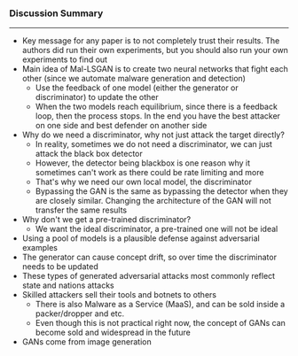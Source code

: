 ### Discussion Summary

----
- Key message for any paper is to not completely trust their results. The authors did run their own experiments, but you should also run your own experiments to find out
- Main idea of Mal-LSGAN is to create two neural networks that fight each other (since we automate malware generation and detection)
  - Use the feedback of one model (either the generator or discriminator) to update the other
  - When the two models reach equilibrium, since there is a feedback loop, then the process stops. In the end you have the best attacker on one side and best defender on another side
- Why do we need a discriminator, why not just attack the target directly?
  - In reality, sometimes we do not need a discriminator, we can just attack the black box detector
  - However, the detector being blackbox is one reason why it sometimes can't work as there could be rate limiting and more
  - That's why we need our own local model, the discriminator
  - Bypassing the GAN is the same as bypassing the detector when they are closely similar. Changing the architecture of the GAN will not transfer the same results
- Why don't we get a pre-trained discriminator?
  - We want the ideal discriminator, a pre-trained one will not be ideal
- Using a pool of models is a plausible defense against adversarial examples
- The generator can cause concept drift, so over time the discriminator needs to be updated
- These types of generated adversarial attacks most commonly reflect state and nations attacks
- Skilled attackers sell their tools and botnets to others
  - There is also Malware as a Service (MaaS), and can be sold inside a packer/dropper and etc.
  - Even though this is not practical right now, the concept of GANs can become sold and widespread in the future
- GANs come from image generation
